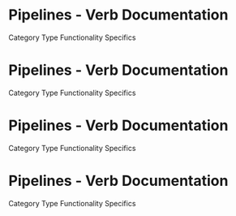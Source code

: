  
# Pipelines - Verb Documentation
 
Category                  Type                      Functionality             Specifics                
 
# Pipelines - Verb Documentation
 
Category                  Type                      Functionality             Specifics                
 
# Pipelines - Verb Documentation
 
Category                  Type                      Functionality             Specifics                
 
# Pipelines - Verb Documentation
 
Category                  Type                      Functionality             Specifics                

